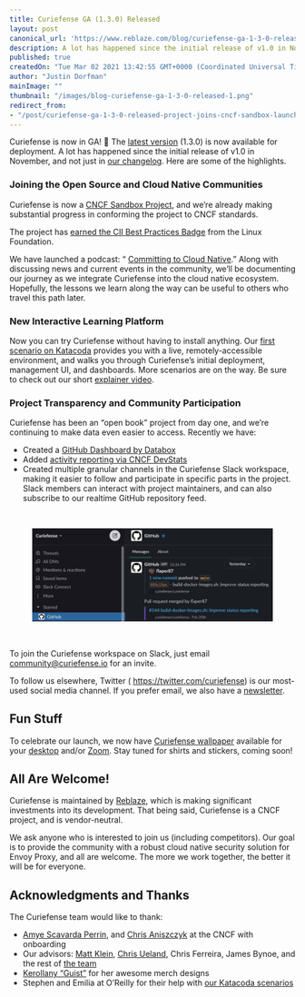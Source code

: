 ```yaml
---
title: Curiefense GA (1.3.0) Released
layout: post
canonical_url: 'https://www.reblaze.com/blog/curiefense-ga-1-3-0-released/'
description: A lot has happened since the initial release of v1.0 in November, and not just in our changelog. Here are some of the highlights.
published: true
createdOn: "Tue Mar 02 2021 13:42:55 GMT+0000 (Coordinated Universal Time)"
author: "Justin Dorfman"
mainImage: ""
thumbnail: "/images/blog-curiefense-ga-1-3-0-released-1.png"
redirect_from:
- "/post/curiefense-ga-1-3-0-released-project-joins-cncf-sandbox-launches-new-learning-platform-and-more"
---
```


<p>
    Curiefense is now in GA! 🎉 The <a href="https://docs.curiefense.io/v/1.3.0/installation/getting-started-with-curiefense">latest version</a> (1.3.0) is now available for deployment. A lot has happened since the initial release of v1.0
    in November, and not just in <a href="https://docs.curiefense.io/v/1.3.0/reference/release-notes">our changelog</a>. Here are some of the highlights.
</p>
<h3>Joining the Open Source and Cloud Native Communities</h3>
<p>
    Curiefense is now a <a href="https://www.curiefense.io/post/now-a-cncf-sandbox-project">CNCF Sandbox Project</a>, and we’re already making substantial progress in conforming the project to CNCF standards.&nbsp;
    <br />
</p>
<p>
    The project has <a href="https://bestpractices.coreinfrastructure.org/en/projects/4576">earned the CII Best Practices Badge</a> from the Linux Foundation.
    <br />
</p>
<p>
    We have launched a podcast: “ <a href="https://ctcn.fireside.fm/1">Committing to Cloud Native</a>.” Along with discussing news and current events in the community, we’ll be documenting our journey as we integrate Curiefense into the
    cloud native ecosystem. Hopefully, the lessons we learn along the way can be useful to others who travel this path later.&nbsp;&nbsp;&nbsp;
</p>
<h3>New Interactive Learning Platform</h3>
<p>
    Now you can try Curiefense without having to install anything. Our <a href="https://www.katacoda.com/curiefense/scenarios/getting-started">first scenario on Katacoda</a> provides you with a live, remotely-accessible environment, and
    walks you through Curiefense’s initial deployment, management UI, and dashboards. More scenarios are on the way. Be sure to check out our short <a href="https://www.youtube.com/watch?v=HkoDPW46a8I">explainer video</a>.
</p>
<h3>Project Transparency and Community Participation</h3>
<p>
    Curiefense has been an “open book” project from day one, and we’re continuing to make data even easier to access. Recently we have:
    <br />
</p>
<ul>
    <li>
        Created a
        <a href="https://app.databox.com/datawall/3ddf913b2db3bb4f53586ec27aaee63106008ba72">GitHub Dashboard by Databox</a>
    </li>
    <li>
        Added
        <a href="https://curiefense.devstats.cncf.io/d/8/dashboards?orgId=1&from=now-7d&to=now-1h&refresh=15m">activity reporting via CNCF DevStats</a>
    </li>
    <li>
        Created multiple granular channels in the Curiefense Slack workspace, making it easier to follow and participate in specific parts in the project. Slack members can interact with project maintainers, and can also subscribe to our
        realtime GitHub repository feed.
    </li>
</ul>
<p>
    <br />
</p>
<figure class="w-richtext-figure-type-image w-richtext-align-center">
    <div>
        <img
            src="/images/blog-curiefense-ga-1-3-0-released-2.png"
            width="auto"
            height="auto"
            loading="auto"
        />
    </div>
</figure>
<p>
    <br />
</p>
<p>
    To join the Curiefense workspace on Slack, just email <a href="mailto:community@curiefense.io">community@curiefense.io</a> for an invite.
    <br />
</p>
<p>
    To follow us elsewhere, Twitter ( <a href="https://twitter.com/curiefense">https://twitter.com/curiefense</a>) is our most-used social media channel. If you prefer email, we also have a
    <a href="http://eepurl.com/hnnmpj">newsletter</a>.&nbsp;
</p>
<h2>Fun Stuff</h2>
<p>
    To celebrate our launch, we now have <a href="https://github.com/curiefense/media/blob/main/README.md#-wallpaper">Curiefense wallpaper</a> available for your
    <a href="https://github.com/curiefense/media/blob/main/README.md#-wallpaper">desktop</a> and/or <a href="https://github.com/curiefense/media/blob/main/README.md#-zoom-virtual-backgrounds">Zoom</a>. Stay tuned for shirts and stickers,
    coming soon!
</p>
<h2>All Are Welcome!</h2>
<p>
    Curiefense is maintained by <a href="https://www.reblaze.com/">Reblaze</a>, which is making significant investments into its development. That being said, Curiefense is a CNCF project, and is vendor-neutral.&nbsp;
    <br />
</p>
<p>
    We ask anyone who is interested to join us (including competitors). Our goal is to provide the community with a robust cloud native security solution for Envoy Proxy, and all are welcome. The more we work together, the better it will be
    for everyone.
</p>
<h2>Acknowledgments and Thanks</h2>
<p>
    The Curiefense team would like to thank:&nbsp;
    <br />
</p>
<ul>
    <li><a href="https://twitter.com/amye">Amye Scavarda Perrin</a>, and <a href="https://twitter.com/cra">Chris Aniszczyk</a> at the CNCF with onboarding</li>
    <li>
        Our advisors: <a href="https://twitter.com/mattklein123">Matt Klein</a>, <a href="https://twitter.com/ChrisUeland">Chris Ueland</a>, Chris Ferreira, James Bynoe, and the rest of
        <a href="https://www.curiefense.io/about-us">the team</a>
    </li>
    <li><a href="https://twitter.com/g_uist">Kerollany “Guist”</a> for her awesome merch designs</li>
    <li>
        Stephen and Emilia at O’Reilly for their help with
        <a href="https://www.katacoda.com/curiefense">our Katacoda scenarios</a>
    </li>
</ul>
